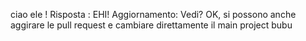 ciao ele ! 
Risposta : EHI!
Aggiornamento: Vedi?
OK, si possono anche aggirare le pull request e cambiare direttamente il main project
bubu
